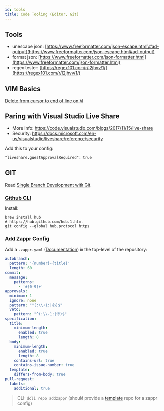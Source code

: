 ```yaml
---
id: tools
title: Code Tooling (Editor, Git)
---
```


## Tools
* unescape json: [https://www.freeformatter.com/json-escape.html\#ad-output](https://www.freeformatter.com/json-escape.html#ad-output)
* format json: [https://www.freeformatter.com/json-formatter.html](https://www.freeformatter.com/json-formatter.html)
* regex tester: [https://regex101.com/r/I2jhvv/1/](https://regex101.com/r/I2jhvv/1/)

## VIM Basics

[Delete from cursor to end of line on VI](https://unix.stackexchange.com/questions/4415/delete-from-cursor-to-end-of-line-on-vi)


## Paring with Visual Studio Live Share

* More Info: https://code.visualstudio.com/blogs/2017/11/15/live-share
* Security: https://docs.microsoft.com/en-us/visualstudio/liveshare/reference/security

Add this to your config: 
```
"liveshare.guestApprovalRequired": true
```

## GIT

Read [Single Branch Development with Git](https://medium.com/learn-git-today/single-branch-development-with-git-f72a052446cf).

### [Github CLI](https://hub.github.com/)

Install:
```
brew install hub
# https://hub.github.com/hub.1.html
git config --global hub.protocol https
```




### Add [Zappr](https://zappr.opensource.zalan.do) Config

Add a `.zappr.yaml` ([Documentation](https://zappr.readthedocs.io/en/latest/setup/#zappr-features-and-their-configuration-options)) in the top-level of the repository:

```yaml
autobranch:
  pattern: '{number}-{title}'
  length: 60
commit:
  message:
    patterns:
      - '#[0-9]+'
approvals:
  minimum: 1
  ignore: none
  pattern: "^(:\\+1:|👍)$"
  veto:
    pattern: "^(:\\-1:|👎)$"
specification:
  title:
    minimum-length:
      enabled: true
      length: 8
  body:
    minimum-length:
      enabled: true
      length: 8
    contains-url: true
    contains-issue-number: true
  template:
    differs-from-body: true
pull-request:
  labels:
    additional: true
```

> CLI: `dcli repo addzappr` (should provide a [template](https://github.com/jondot/hygen) repo for a zappr config)